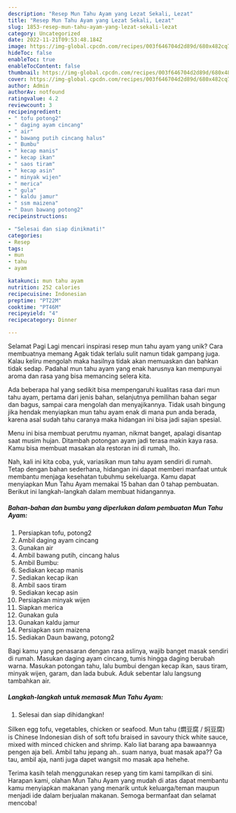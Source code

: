 ```yaml
---
description: "Resep Mun Tahu Ayam yang Lezat Sekali, Lezat"
title: "Resep Mun Tahu Ayam yang Lezat Sekali, Lezat"
slug: 1853-resep-mun-tahu-ayam-yang-lezat-sekali-lezat
category: Uncategorized
date: 2022-11-21T09:53:48.184Z
image: https://img-global.cpcdn.com/recipes/003f646704d2d89d/680x482cq70/mun-tahu-ayam-foto-resep-utama.jpg
hideToc: false
enableToc: true
enableTocContent: false
thumbnail: https://img-global.cpcdn.com/recipes/003f646704d2d89d/680x482cq70/mun-tahu-ayam-foto-resep-utama.jpg
cover: https://img-global.cpcdn.com/recipes/003f646704d2d89d/680x482cq70/mun-tahu-ayam-foto-resep-utama.jpg
author: Admin
authorAv: notfound
ratingvalue: 4.2
reviewcount: 3
recipeingredient:
- " tofu potong2"
- " daging ayam cincang"
- " air"
- " bawang putih cincang halus"
- " Bumbu"
- " kecap manis"
- " kecap ikan"
- " saos tiram"
- " kecap asin"
- " minyak wijen"
- " merica"
- " gula"
- " kaldu jamur"
- " ssm maizena"
- " Daun bawang potong2"
recipeinstructions:

- "Selesai dan siap dinikmati!"
categories:
- Resep
tags:
- mun
- tahu
- ayam

katakunci: mun tahu ayam 
nutrition: 252 calories
recipecuisine: Indonesian
preptime: "PT22M"
cooktime: "PT46M"
recipeyield: "4"
recipecategory: Dinner

---
```



Selamat Pagi Lagi mencari inspirasi resep mun tahu ayam yang unik? Cara membuatnya memang Agak tidak terlalu sulit namun tidak gampang juga. Kalau keliru mengolah maka hasilnya tidak akan memuaskan dan bahkan tidak sedap. Padahal mun tahu ayam yang enak harusnya kan mempunyai aroma dan rasa yang bisa memancing selera kita.


Ada beberapa hal yang sedikit bisa mempengaruhi kualitas rasa dari mun tahu ayam, pertama dari jenis bahan, selanjutnya pemilihan bahan segar dan bagus, sampai cara mengolah dan menyajikannya. Tidak usah bingung jika hendak menyiapkan mun tahu ayam enak di mana pun anda berada, karena asal sudah tahu caranya maka hidangan ini bisa jadi sajian spesial.

Menu ini bisa membuat perutmu nyaman, nikmat banget, apalagi disantap saat musim hujan. Ditambah potongan ayam jadi terasa makin kaya rasa. Kamu bisa membuat masakan ala restoran ini di rumah, lho.


Nah, kali ini kita coba, yuk, variasikan mun tahu ayam sendiri di rumah. Tetap dengan bahan sederhana, hidangan ini dapat memberi manfaat untuk membantu menjaga kesehatan tubuhmu sekeluarga. Kamu dapat menyiapkan Mun Tahu Ayam memakai 15 bahan dan 0 tahap pembuatan. Berikut ini langkah-langkah dalam membuat hidangannya.

<!--inarticleads1-->

##### Bahan-bahan dan bumbu yang diperlukan dalam pembuatan Mun Tahu Ayam:

1. Persiapkan  tofu, potong2
1. Ambil  daging ayam cincang
1. Gunakan  air
1. Ambil  bawang putih, cincang halus
1. Ambil  Bumbu:
1. Sediakan  kecap manis
1. Sediakan  kecap ikan
1. Ambil  saos tiram
1. Sediakan  kecap asin
1. Persiapkan  minyak wijen
1. Siapkan  merica
1. Gunakan  gula
1. Gunakan  kaldu jamur
1. Persiapkan  ssm maizena
1. Sediakan  Daun bawang, potong2


Bagi kamu yang penasaran dengan rasa aslinya, wajib banget masak sendiri di rumah. Masukan daging ayam cincang, tumis hingga daging berubah warna. Masukan potongan tahu, lalu bumbui dengan kecap ikan, saus tiram, minyak wijen, garam, dan lada bubuk. Aduk sebentar lalu langsung tambahkan air. 

<!--inarticleads2-->

##### Langkah-langkah untuk memasak Mun Tahu Ayam:


1. Selesai dan siap dihidangkan!

Silken egg tofu, vegetables, chicken or seafood. Mun tahu (燜豆腐 / 焖豆腐) is Chinese Indonesian dish of soft tofu braised in savoury thick white sauce, mixed with minced chicken and shrimp. Kalo liat barang apa bawaannya pengen aja beli. Ambil tahu jepang ah.. suam nanya, buat masak apa?? Ga tau, ambil aja, nanti juga dapet wangsit mo masak apa hehehe. 

Terima kasih telah menggunakan resep yang tim kami tampilkan di sini. Harapan kami, olahan Mun Tahu Ayam yang mudah di atas dapat membantu kamu menyiapkan makanan yang menarik untuk keluarga/teman maupun menjadi ide dalam berjualan makanan. Semoga bermanfaat dan selamat mencoba!
